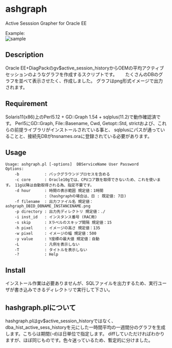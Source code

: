 # ashgraph
Active Sesssion Grapher for Oracle EE  

Example:  
![sample](https://github.com/HideZima/ashgraph/blob/master/ashgraph_1234567890_TESTDB_TESTDB1.png)
## Description
Oracle EE+DiagPackのgv$active_session_historyからOEMの平均アクティブセッションのようなグラフを作成するスクリプトです。　　
たくさんのDBのグラフを並べて表示させたく、作成しました。
グラフはpng形式イメージで出力されます。

## Requirement
Solaris11(x86)上のPerl5.12 + GD::Graph 1.54 + sqlplus(11.2)で動作確認済です。
Perl5にGD::Graph, File::Basename, Cwd, Getopt::Std, strictおよび、これらの前提ライブラリがインストールされている事と、
sqlplusにパスが通っていることと、接続先DBがtnsnames.oraに登録されている必要があります。

## Usage
    Usage: ashgraph.pl [-options]  DBServiceName User Password
    Options:
    	-b           : バックグラウンドプロセスを含める
    	-c core      : Oracle10gでは、CPUコア数を取得できないため、これを使います。 11g以降は自動取得される為、指定不要です。
    	-d hour      : 時間の表示範囲 規定値：1時間 
                     : (hashgraphの場合は、日 : 既定値: 7日)
    	-f filename  : 出力ファイル名 規定値：ashgraph_DBID_DBNAME_INSTANCENAME.png
    	-p directory : 出力先ディレクトリ 規定値：./
    	-i inst_id   : インスタンス番号 (RAC用) 
    	-s skip      : Xラベルのスキップ間隔 規定値：15
    	-h pixel     : イメージの高さ 規定値：135
    	-w pixel     : イメージの幅 規定値：500
    	-y value     : Y座標の最大値 規定値：自動 
    	-L           : 凡例を表示しない
    	-T           : タイトルを表示しない
    	-?           : Help
        
## Install
インストール作業は必要ありませんが、SQLファイルを出力するため、実行ユーザが書き込みできるディレクトリで実行して下さい。

## hashgraph.plについて
hashgraph.plはgv$active_session_historyではなく、dba_hist_active_sess_historyを元にした一時間平均の一週間分のグラフを生成します。こちらは期間(-d)は日単位で指定します。
diffしていただければわかりますが、ほぼ同じものです。色々迷っているため、暫定的に分けました。
